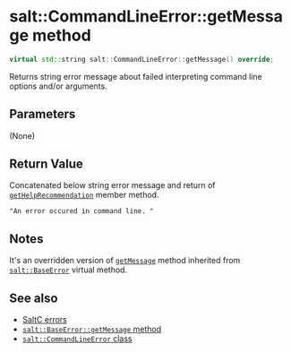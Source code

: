 # salt::CommandLineError::getMessage method
```cpp
virtual std::string salt::CommandLineError::getMessage() override;
```
Returns string error message about failed interpreting command line options and/or arguments.

## Parameters
(None)

## Return Value
Concatenated below string error message and return of [`getHelpRecommendation`](getHelpRecommendation.md) member method.<br>
    
    "An error occured in command line. "

## Notes
It's an overridden version of [`getMessage`](../BaseError/getMessage.md) method inherited from [`salt::BaseError`](../BaseError/README.md) virtual method.

## See also
+ [SaltC errors](../README.md)
+ [`salt::BaseError::getMessage` method](../../errors/BaseError/getMessage.md)
+ [`salt::CommandLineError` class](README.md)